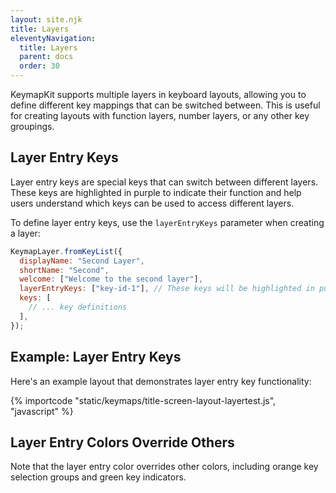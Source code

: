 ```yaml
---
layout: site.njk
title: Layers
eleventyNavigation:
  title: Layers
  parent: docs
  order: 30
---
```


KeymapKit supports multiple layers in keyboard layouts, allowing you to define different key mappings that can be switched between. This is useful for creating layouts with function layers, number layers, or any other key groupings.

## Layer Entry Keys

Layer entry keys are special keys that can switch between different layers. These keys are highlighted in purple to indicate their function and help users understand which keys can be used to access different layers.

To define layer entry keys, use the `layerEntryKeys` parameter when creating a layer:

```javascript
KeymapLayer.fromKeyList({
  displayName: "Second Layer",
  shortName: "Second",
  welcome: ["Welcome to the second layer"],
  layerEntryKeys: ["key-id-1"], // These keys will be highlighted in purple
  keys: [
    // ... key definitions
  ],
});
```

## Example: Layer Entry Keys

Here's an example layout that demonstrates layer entry key functionality:

<div id="layer-test-container"></div>

<script type="module">
  import { KeymapTitleScreenLayoutLayerTest } from "/KeymapKit/keymaps/title-screen-layout-layertest.js";
  const container = document.getElementById("layer-test-container");
  const keymapUi = document.createElement("keymap-ui");
  keymapUi.setModelsAndMaps([KeymapTitleScreenLayoutLayerTest]);
  container.appendChild(keymapUi);
</script>

{% importcode "static/keymaps/title-screen-layout-layertest.js", "javascript" %}

## Layer Entry Colors Override Others

Note that the layer entry color overrides other colors,
including orange key selection groups and green key indicators.
